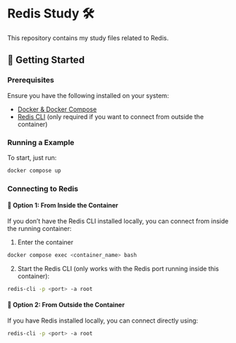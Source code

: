 # Redis Study 🛠️

This repository contains my study files related to Redis.

## 🚀 Getting Started

### Prerequisites

Ensure you have the following installed on your system:
- [Docker & Docker Compose](https://medium.com/@piyushkashyap045/comprehensive-guide-installing-docker-and-docker-compose-on-windows-linux-and-macos-a022cf82ac0b)
- [Redis CLI](https://redis.io/docs/latest/operate/oss_and_stack/install/install-redis/) (only required if you want to connect from outside the container)

### Running a Example

To start, just run:

```bash
docker compose up
```

### Connecting to Redis

#### 📌 Option 1: From Inside the Container

If you don’t have the Redis CLI installed locally, you can connect from inside the running container:

1. Enter the container

```bash
docker compose exec <container_name> bash
```

2. Start the Redis CLI (only works with the Redis port running inside this container):

```bash
redis-cli -p <port> -a root
```

#### 📌 Option 2: From Outside the Container

If you have Redis installed locally, you can connect directly using:
```bash
redis-cli -p <port> -a root
```

